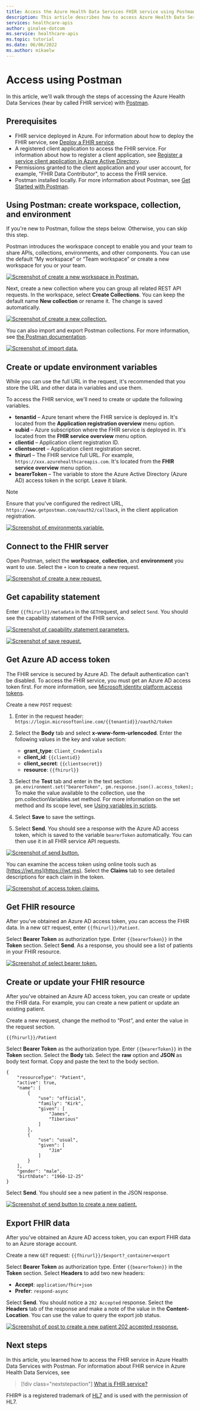 ```yaml
---
title: Access the Azure Health Data Services FHIR service using Postman
description: This article describes how to access Azure Health Data Services FHIR service with Postman.
services: healthcare-apis
author: ginalee-dotcom
ms.service: healthcare-apis
ms.topic: tutorial
ms.date: 06/06/2022
ms.author: mikaelw
---
```


# Access using Postman

In this article, we'll walk through the steps of accessing the Azure Health Data Services (hear by called FHIR service) with [Postman](https://www.getpostman.com/).

## Prerequisites

* FHIR service deployed in Azure. For information about how to deploy the FHIR service, see [Deploy a FHIR service](fhir-portal-quickstart.md).
* A registered client application to access the FHIR service. For information about how to register a client application, see [Register a service client application in Azure Active Directory](./../register-application.md). 
* Permissions granted to the client application and your user account, for example, "FHIR Data Contributor", to access the FHIR service. 
* Postman installed locally. For more information about Postman, see [Get Started with Postman](https://www.getpostman.com/).

## Using Postman: create workspace, collection, and environment

If you're new to Postman, follow the steps below. Otherwise, you can skip this step.
 
Postman introduces the workspace concept to enable you and your team to share APIs, collections, environments, and other components. You can use the default “My workspace” or “Team workspace” or create a new workspace for you or your team.
 
[ ![Screenshot of create a new workspace in Postman.](media/postman/postman-create-new-workspace.png) ](media/postman/postman-create-new-workspace.png#lightbox)

Next, create a new collection where you can group all related REST API requests. In the workspace, select **Create Collections**. You can keep the default name **New collection** or rename it. The change is saved automatically.

[ ![Screenshot of create a new collection.](media/postman/postman-create-a-new-collection.png) ](media/postman/postman-create-a-new-collection.png#lightbox)

You can also import and export Postman collections. For more information, see [the Postman documentation](https://learning.postman.com/docs/getting-started/importing-and-exporting-data/).

[ ![Screenshot of import data.](media/postman/postman-import-data.png) ](media/postman/postman-import-data.png#lightbox)

## Create or update environment variables

While you can use the full URL in the request, it's recommended that you store the URL and other data in variables and use them.

To access the FHIR service, we'll need to create or update the following variables.

* **tenantid** – Azure tenant where the FHIR service is deployed in. It's located from the **Application registration overview** menu option.
* **subid** – Azure subscription where the FHIR service is deployed in. It's located from the **FHIR service overview** menu option.
* **clientid** – Application client registration ID.
* **clientsecret** – Application client registration secret.
* **fhirurl** – The FHIR service full URL. For example, `https://xxx.azurehealthcareapis.com`. It's located from the **FHIR service overview** menu option.
* **bearerToken** – The variable to store the Azure Active Directory (Azure AD) access token in the script. Leave it blank.

> [!NOTE]
> Ensure that you've configured the redirect URL, `https://www.getpostman.com/oauth2/callback`, in the client application registration.

[ ![Screenshot of environments variable.](media/postman/postman-environments-variable.png) ](media/postman/postman-environments-variable.png#lightbox)

## Connect to the FHIR server

Open Postman, select the **workspace**, **collection**, and **environment** you want to use. Select the `+` icon to create a new request. 

[ ![Screenshot of create a new request.](media/postman/postman-create-new-request.png) ](media/postman/postman-create-new-request.png#lightbox)

## Get capability statement

Enter `{{fhirurl}}/metadata` in the `GET`request, and select `Send`. You should see the capability statement of the FHIR service.

[ ![Screenshot of capability statement parameters.](media/postman/postman-capability-statement.png) ](media/postman/postman-capability-statement.png#lightbox)

[ ![Screenshot of save request.](media/postman/postman-save-request.png) ](media/postman/postman-save-request.png#lightbox)

## Get Azure AD access token

The FHIR service is secured by Azure AD. The default authentication can't be disabled. To access the FHIR service, you must get an Azure AD access token first. For more information, see [Microsoft identity platform access tokens](../../active-directory/develop/access-tokens.md).

Create a new `POST` request:

1. Enter in the request header:
   `https://login.microsoftonline.com/{{tenantid}}/oauth2/token`

2. Select the **Body** tab and select **x-www-form-urlencoded**. Enter the following values in the key and value section:
    - **grant_type**: `Client_Credentials`
    - **client_id**: `{{clientid}}`
    - **client_secret**: `{{clientsecret}}`
    - **resource**: `{{fhirurl}}`
    
3. Select the **Test** tab and enter in the text section: `pm.environment.set("bearerToken", pm.response.json().access_token);` To make the value available to the collection, use the pm.collectionVariables.set method. For more information on the set method and its scope level, see [Using variables in scripts](https://learning.postman.com/docs/sending-requests/variables/#defining-variables-in-scripts).
4. Select **Save** to save the settings.
5. Select **Send**. You should see a response with the Azure AD access token, which is saved to the variable `bearerToken` automatically. You can then use it in all FHIR service API requests.

  [ ![Screenshot of send button.](media/postman/postman-send-button.png) ](media/postman/postman-send-button.png#lightbox)

You can examine the access token using online tools such as [https://jwt.ms](https://jwt.ms). Select the **Claims** tab to see detailed descriptions for each claim in the token.

[ ![Screenshot of access token claims.](media/postman/postman-access-token-claims.png) ](media/postman/postman-access-token-claims.png#lightbox)

## Get FHIR resource

After you've obtained an Azure AD access token, you can access the FHIR data. In a new `GET` request, enter `{{fhirurl}}/Patient`.

Select **Bearer Token** as authorization type.  Enter `{{bearerToken}}` in the **Token** section. Select **Send**. As a response, you should see a list of patients in your FHIR resource.

[ ![Screenshot of select bearer token.](media/postman/postman-select-bearer-token.png) ](media/postman/postman-select-bearer-token.png#lightbox)

## Create or update your FHIR resource

After you've obtained an Azure AD access token, you can create or update the FHIR data. For example, you can create a new patient or update an existing patient.
 
Create a new request, change the method to “Post”, and enter the value in the request section.

`{{fhirurl}}/Patient`

Select **Bearer Token** as the authorization type.  Enter `{{bearerToken}}` in the **Token** section. Select the **Body** tab. Select the **raw** option and **JSON** as body text format. Copy and paste the text to the body section. 


```
{
    "resourceType": "Patient",
    "active": true,
    "name": [
        {
            "use": "official",
            "family": "Kirk",
            "given": [
                "James",
                "Tiberious"
            ]
        },
        {
            "use": "usual",
            "given": [
                "Jim"
            ]
        }
    ],
    "gender": "male",
    "birthDate": "1960-12-25"
}
```
Select **Send**. You should see a new patient in the JSON response.

[ ![Screenshot of send button to create a new patient.](media/postman/postman-send-create-new-patient.png) ](media/postman/postman-send-create-new-patient.png#lightbox)

## Export FHIR data

After you've obtained an Azure AD access token, you can export FHIR data to an Azure storage account.

Create a new `GET` request: `{{fhirurl}}/$export?_container=export`

Select **Bearer Token** as authorization type.  Enter `{{bearerToken}}` in the **Token** section. Select **Headers** to add two new headers:

- **Accept**: `application/fhir+json`
- **Prefer**:  `respond-async`

Select **Send**. You should notice a `202 Accepted` response. Select the **Headers** tab of the response and make a note of the value in the **Content-Location**. You can use the value to query the export job status.

[ ![Screenshot of post to create a new patient 202 accepted response.](media/postman/postman-202-accepted-response.png) ](media/postman/postman-202-accepted-response.png#lightbox)

## Next steps

In this article, you learned how to access the FHIR service in Azure Health Data Services with Postman. For information about FHIR service in Azure Health Data Services, see

>[!div class="nextstepaction"]
>[What is FHIR service?](overview.md)

FHIR&#174; is a registered trademark of [HL7](https://hl7.org/fhir/) and is used with the permission of HL7.
